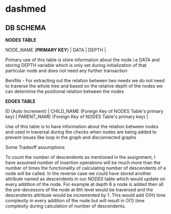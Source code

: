 # dashmed

## DB SCHEMA 

**NODES TABLE**   
   
   
NODE_NAME (__PRIMARY KEY__)      |    DATA    |    DEPTH    |   

Primary use of this table is store information about the node i.e DATA and storing DEPTH variable which is only set during initialization of that particular node and does not need any further transaction

Benifits - For extracting out the relation between two needs we do not need to traverse the whole tree and based on the relative depth of the nodes we can determine the positional relation between the nodes

**EDGES TABLE**

ID (Auto Increment)    |   CHILD_NAME (Foreign Key of NODES Table's primary key)   |    PARENT_NAME (Foreign Key of NODES Table's primary key) |


Use of this table is to have information about the relation between nodes and used in traversal during the checks when nodes are being added to prevent issues like loop in the graph and disconnected graphs



Some Tradeoff assumptions 

To count the number of descendents as mentioned in the assignment, I have assumed number of insertion operations will be much more than the number of times the functionality of calculating number of descendents of a node will be called. 
In the reverse case we could have stored another attribute named as descendents in our *NODES* table which would update on every addition of the node.
For example at depth 6 a node is added then all the pre-decessors of the node at 6th level would be traversed and the descendents attribute would be incremented by 1.
This would add O(H) time complexity in every addition of the node but will result in O(1) time complexity during calculation of number of descendents.



